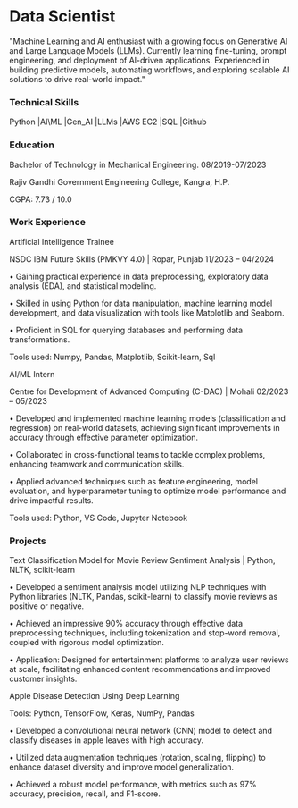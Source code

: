 # Data Scientist
"Machine Learning and AI enthusiast with a growing focus on Generative AI and Large Language Models (LLMs). Currently learning fine-tuning, prompt engineering, and deployment of AI-driven applications. Experienced in building predictive models, automating workflows, and exploring scalable AI solutions to drive real-world impact."

### Technical Skills

Python |AI\ML |Gen_AI |LLMs |AWS EC2 |SQL |Github

### Education 
Bachelor of Technology  in Mechanical Engineering.                                                                                             08/2019-07/2023

Rajiv Gandhi Government Engineering College, Kangra, H.P.

CGPA: 7.73 / 10.0



### Work Experience
Artificial Intelligence Trainee

   NSDC IBM Future Skills (PMKVY 4.0) | Ropar, Punjab                                                                                        11/2023 – 04/2024

•	Gaining practical experience in data preprocessing, exploratory data analysis (EDA), and statistical modeling. 

•	Skilled in using Python for data manipulation, machine learning model development, and data visualization with tools like Matplotlib and Seaborn. 

•	 Proficient in SQL for querying databases and performing data transformations.

Tools used:  Numpy, Pandas, Matplotlib, Scikit-learn, Sql

AI/ML Intern

Centre for Development of Advanced Computing (C-DAC) | Mohali	   02/2023 – 05/2023

•	Developed and implemented machine learning models (classification and regression) on real-world datasets, achieving significant improvements in accuracy through effective parameter optimization.

•	Collaborated in cross-functional teams to tackle complex problems, enhancing teamwork and communication skills.

•	Applied advanced techniques such as feature engineering, model evaluation, and hyperparameter tuning to optimize model performance and drive impactful results.

Tools used: Python, VS Code, Jupyter Notebook




### Projects

Text Classification Model for Movie Review Sentiment Analysis | Python, NLTK, scikit-learn 

•	Developed a sentiment analysis model utilizing NLP techniques with Python libraries (NLTK, Pandas, scikit-learn) to classify movie reviews as positive or negative.

•	Achieved an impressive 90% accuracy through effective data preprocessing techniques, including tokenization and stop-word removal, coupled with rigorous model optimization.

•	Application: Designed for entertainment platforms to analyze user reviews at scale, facilitating enhanced content recommendations and improved customer insights.

Apple Disease Detection Using Deep Learning

Tools: Python, TensorFlow, Keras, NumPy, Pandas

•	Developed a convolutional neural network (CNN) model to detect and classify diseases in apple leaves with high accuracy.

•	Utilized data augmentation techniques (rotation, scaling, flipping) to enhance dataset diversity and improve model generalization.

•	Achieved a robust model performance, with metrics such as 97% accuracy, precision, recall, and F1-score.



